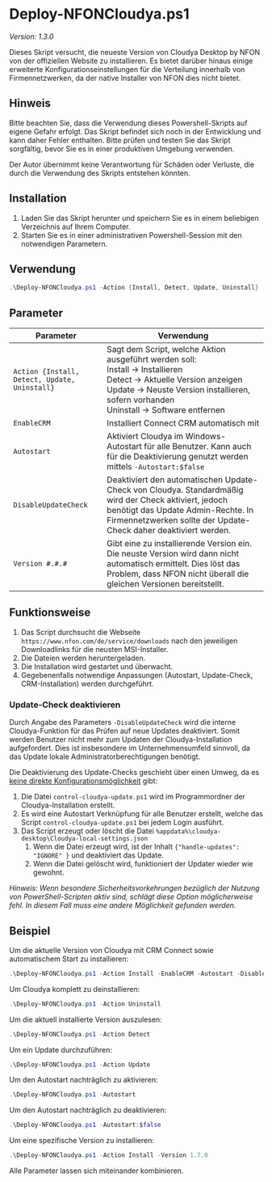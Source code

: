 # Deploy-NFONCloudya.ps1
*Version: 1.3.0*

Dieses Skript versucht, die neueste Version von Cloudya Desktop by NFON von der offiziellen Website zu installieren. Es bietet darüber hinaus einige erweiterte Konfigurationseinstellungen für die Verteilung innerhalb von Firmennetzwerken, da der native Installer von NFON dies nicht bietet.

## Hinweis

Bitte beachten Sie, dass die Verwendung dieses Powershell-Skripts auf eigene Gefahr erfolgt. Das Skript befindet sich noch in der Entwicklung und kann daher Fehler enthalten. Bitte prüfen und testen Sie das Skript sorgfältig, bevor Sie es in einer produktiven Umgebung verwenden. 

Der Autor übernimmt keine Verantwortung für Schäden oder Verluste, die durch die Verwendung des Skripts entstehen könnten.

## Installation

1. Laden Sie das Skript herunter und speichern Sie es in einem beliebigen Verzeichnis auf Ihrem Computer.
2. Starten Sie es in einer administrativen Powershell-Session mit den notwendigen Parametern.

## Verwendung

```powershell
.\Deploy-NFONCloudya.ps1 -Action {Install, Detect, Update, Uninstall} [-EnableCRM] [-Autostart] [-DisableUpdateCheck] [-Version #.#.#]
```

## Parameter

| Parameter                                     | Verwendung                                                   |
| --------------------------------------------- | ------------------------------------------------------------ |
| `Action {Install, Detect, Update, Uninstall}` | Sagt dem Script, welche Aktion ausgeführt werden soll:<br />Install → Installieren<br />Detect → Aktuelle Version anzeigen<br />Update → Neuste Version installieren, sofern vorhanden<br />Uninstall → Software entfernen |
| `EnableCRM`                                   | Installiert Connect CRM automatisch mit                      |
| `Autostart`                                   | Aktiviert Cloudya im Windows-Autostart für alle Benutzer. Kann auch für die Deaktivierung genutzt werden mittels `-Autostart:$false` |
| `DisableUpdateCheck`                          | Deaktiviert den automatischen Update-Check von Cloudya. Standardmäßig wird der Check aktiviert, jedoch benötigt das Update Admin-Rechte. In Firmennetzwerken sollte der Update-Check daher deaktiviert werden. |
| `Version #.#.#`                               | Gibt eine zu installierende Version ein. Die neuste Version wird dann nicht automatisch ermittelt. Dies löst das Problem, dass NFON nicht überall die gleichen Versionen bereitstellt. |
## Funktionsweise

1. Das Script durchsucht die Webseite `https://www.nfon.com/de/service/downloads` nach den jeweiligen Downloadlinks für die neusten MSI-Installer.
2. Die Dateien werden heruntergeladen.
3. Die Installation wird gestartet und überwacht.
4. Gegebenenfalls notwendige Anpassungen (Autostart, Update-Check, CRM-Installation) werden durchgeführt.

### Update-Check deaktivieren

Durch Angabe des Parameters `-DisableUpdateCheck` wird die interne Cloudya-Funktion für das Prüfen auf neue Updates deaktiviert. Somit werden Benutzer nicht mehr zum Updaten der Cloudya-Installation aufgefordert. Dies ist insbesondere im Unternehmensumfeld sinnvoll, da das Update lokale Administratorberechtigungen benötigt.

Die Deaktivierung des Update-Checks geschieht über einen Umweg, da es [keine direkte Konfigurationsmöglichkeit](https://partnercommunity.nfon.com/t/release-teaser-cloudya-app-1-6/2618/33) gibt:

1. Die Datei `control-cloudya-update.ps1` wird im Programmordner der Cloudya-Installation erstellt.
2. Es wird eine Autostart Verknüpfung für alle Benutzer erstellt, welche das Script `control-cloudya-update.ps1` bei jedem Login ausführt.
3. Das Script erzeugt oder löscht die Datei `%appdata%\cloudya-desktop\Cloudya-local-settings.json`
   1. Wenn die Datei erzeugt wird, ist der Inhalt `{"handle-updates": "IGNORE" }` und deaktiviert das Update.
   2. Wenn die Datei gelöscht wird, funktioniert der Updater wieder wie gewohnt.

*Hinweis: Wenn besondere Sicherheitsvorkehrungen bezüglich der Nutzung von PowerShell-Scripten aktiv sind, schlägt diese Option möglicherweise fehl. In diesem Fall muss eine andere Möglichkeit gefunden werden.* 

## Beispiel

Um die aktuelle Version von Cloudya mit CRM Connect sowie automatischem Start zu installieren:

```powershell
.\Deploy-NFONCloudya.ps1 -Action Install -EnableCRM -Autostart -DisableUpdateCheck
```

Um Cloudya komplett zu deinstallieren:

```powershell
.\Deploy-NFONCloudya.ps1 -Action Uninstall
```

Um die aktuell installierte Version auszulesen:

```powershell
.\Deploy-NFONCloudya.ps1 -Action Detect
```

Um ein Update durchzuführen:

```powershell
.\Deploy-NFONCloudya.ps1 -Action Update
```

Um den Autostart nachträglich zu aktivieren:

```powershell
.\Deploy-NFONCloudya.ps1 -Autostart
```

Um den Autostart nachträglich zu deaktivieren:

```powershell
.\Deploy-NFONCloudya.ps1 -Autostart:$false
```

Um eine spezifische Version zu installieren:

```powershell
.\Deploy-NFONCloudya.ps1 -Action Install -Version 1.7.0
```

Alle Parameter lassen sich miteinander kombinieren.
